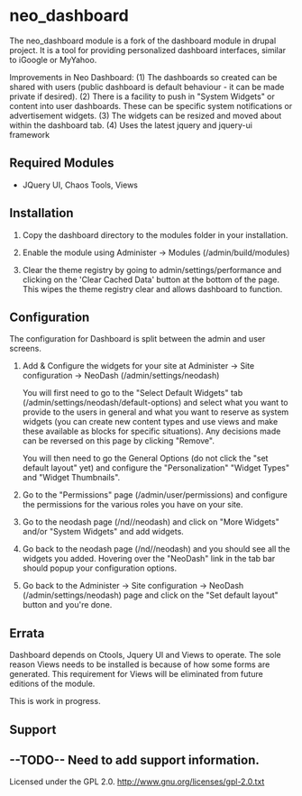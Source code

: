 neo_dashboard
=============

The neo_dashboard module is a fork of the dashboard module in drupal project. It is a 
tool for providing personalized dashboard interfaces, similar to iGoogle or MyYahoo. 

Improvements in Neo Dashboard: (1) The dashboards so created can be shared with users
                                   (public dashboard is default behaviour - it can be
                                   made private if desired).
                               (2) There is a facility to push in "System Widgets" or
                                   content into user dashboards.  These can be specific
                                   system notifications or
                                   advertisement widgets.
                               (3) The widgets can be resized and moved about within the
                                   dashboard tab.
                               (4) Uses the latest jquery and jquery-ui framework

Required Modules
-------------------

- JQuery UI, Chaos Tools, Views

Installation
------------

1) Copy the dashboard directory to the modules folder in your installation.

2) Enable the module using Administer -> Modules (/admin/build/modules)

3) Clear the theme registry by going to admin/settings/performance and
   clicking on the 'Clear Cached Data' button at the bottom of the page.
   This wipes the theme registry clear and allows dashboard to function.

Configuration
-------------

The configuration for Dashboard is split between the admin and user screens.

1) Add & Configure the widgets for your site at
   Administer -> Site configuration -> NeoDash (/admin/settings/neodash)

   You will first need to go to the "Select Default Widgets" tab
   (/admin/settings/neodash/default-options) and select what you want to provide to the
   users in general and what you want to reserve as system widgets (you can create
   new content types and use views and make these available as blocks for specific
   situations).  Any decisions made can be reversed on this page by clicking "Remove".

   You will then need to go the General Options (do not click the "set default layout" yet)
   and configure the "Personalization" "Widget Types" and "Widget Thumbnails".

2) Go to the "Permissions" page (/admin/user/permissions) and configure the permissions
   for the various roles you have on your site.

3) Go to the neodash page (/nd/<admin id>/neodash) and click on "More Widgets" and/or
   "System Widgets" and add widgets.

4) Go back to the neodash page (/nd/<admin id>/neodash) and you should see all the widgets you
   added.  Hovering over the "NeoDash" link in the tab bar should popup your configuration
   options.

5) Go back to the Administer -> Site configuration -> NeoDash (/admin/settings/neodash) page
   and click on the "Set default layout" button and you're done.

Errata
-------

Dashboard depends on Ctools, Jquery UI and Views to operate. The sole reason Views needs
to be installed is because of how some forms are generated. This requirement for Views
will be eliminated from future editions of the module.

This is work in progress.

Support
-------

--TODO--
Need to add support information.
------------

Licensed under the GPL 2.0.
http://www.gnu.org/licenses/gpl-2.0.txt
